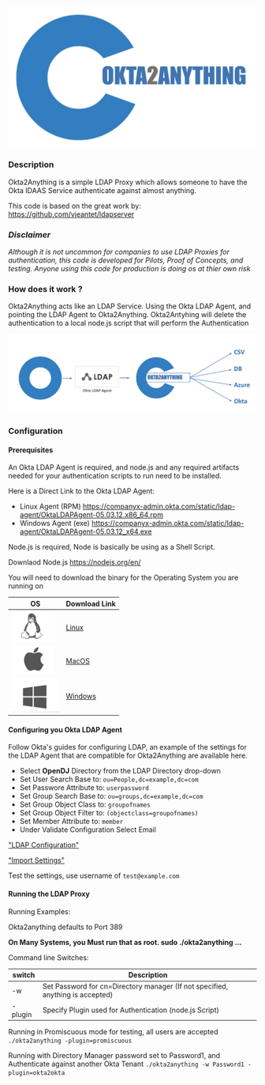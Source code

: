 ![Okta2Anything](./images/okta2anythinglogo.png)


### Description

Okta2Anything is a simple LDAP Proxy which allows someone to have the Okta
IDAAS Service authenticate against almost anything.

This code is based on the great work by: https://github.com/vjeantet/ldapserver

### *Disclaimer*

*Although it is not uncommon for companies to use LDAP Proxies for authentication, this code is developed for Pilots, Proof of Concepts, and testing.*
*Anyone using this code for production is doing os at thier own risk*

### How does it work ?

Okta2Anything acts like an LDAP Service. Using the Okta LDAP Agent, and pointing
the LDAP Agent to Okta2Anything. Okta2Antyhing will delete the authentication
to a local node.js script that will perform the Authentication

![Okta2Anything](./images/flow.png)

### Configuration

#### Prerequisites

An Okta LDAP Agent is required, and node.js and any required artifacts needed for
your authentication scripts to run need to be installed.



Here is a Direct Link to the Okta LDAP Agent: 
* Linux Agent (RPM) https://companyx-admin.okta.com/static/ldap-agent/OktaLDAPAgent-05.03.12.x86_64.rpm
* Windows Agent (exe) https://companyx-admin.okta.com/static/ldap-agent/OktaLDAPAgent-05.03.12_x64.exe

Node.js is required, Node is basically be using as a Shell Script.

Downlaod Node.js https://nodejs.org/en/

You will need to download the binary for the Operating System you are running on

|  OS |  Download Link |   
|---|---|
| ![Okta2Anything](./images/linux.png)  | [Linux](https://github.com/pmcdowell-okta/okta2anything/raw/master/okta2anything.linux)  |   
| ![Okta2Anything](./images/macos.png)  | [MacOS](https://github.com/pmcdowell-okta/okta2anything/raw/master/okta2anything.linux) |   
| ![Okta2Anything](./images/windows.png)| [Windows](https://github.com/pmcdowell-okta/okta2anything/raw/master/okta2anything.linux)   |   

#### Configuring you Okta LDAP Agent

Follow Okta's guides for configuring LDAP, an example of the settings for the LDAP Agent 
that are compatible for Okta2Anything are available here.

* Select **OpenDJ** Directory from the LDAP Directory drop-down
* Set User Search Base to: ``ou=People,dc=example,dc=com``
* Set Passwore Attribute to: ``userpassword``
* Set Group Search Base to: ``ou=groups,dc=example,dc=com``
* Set Group Object Class to: ``groupofnames``
* Set Group Object Filter to: ``(objectclass=groupofnames)``
* Set Member Attribute to: ``member``
* Under Validate Configuration Select Email

["LDAP Configuration"](./images/page1.pdf)

["Import Settings"](./images/page2.pdf)

Test the settings, use username of ``test@example.com``

#### Running the LDAP Proxy

Running Examples:

Okta2anything defaults to Port 389 

**On Many Systems, you Must run that as root. sudo ./okta2anything ...**

Command line Switches:

| switch  |  Description |
|---|---|
|  -w |  Set Password for cn=Directory manager (If not specified, anything is accepted)  |
|  -plugin |  Specify Plugin used for Authentication (node.js Script) |

Running in Promiscuous mode for testing, all users are accepted<br/>
``./okta2anything -plugin=promiscuous``

Running with Directory Manager password set to Password1, and Authenticate against another Okta Tenant
``./okta2anything -w Password1 -plugin=okta2okta``









